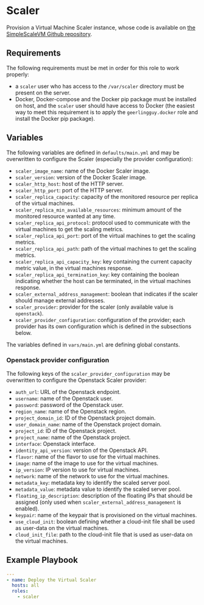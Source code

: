 # Scaler

Provision a Virtual Machine Scaler instance, whose code is available on [the SimpleScaleVM Github repository](https://github.com/Renater/SimpleScaleVM).


## Requirements

The following requirements must be met in order for this role to work properly:
* a `scaler` user who has access to the `/var/scaler` directory must be present on the server.
* Docker, Docker-compose and the Docker pip package must be installed on host, and the `scaler` user should have access to Docker (the easiest way to meet this requirement is to apply the `geerlingguy.docker` role and install the Docker pip package).


## Variables

The following variables are defined in `defaults/main.yml` and may be overwritten to configure the Scaler (especially the provider configuration):
* `scaler_image_name`: name of the Docker Scaler image.
* `scaler_version`: version of the Docker Scaler image.
* `scaler_http_host`: host of the HTTP server.
* `scaler_http_port`: port of the HTTP server.
* `scaler_replica_capacity`: capacity of the monitored resource per replica of the virtual machines.
* `scaler_replica_min_available_resources`: minimum amount of the monitored resource wanted at any time.
* `scaler_replica_api_protocol`: protocol used to communicate with the virtual machines to get the scaling metrics.
* `scaler_replica_api_port`: port of the virtual machines to get the scaling metrics.
* `scaler_replica_api_path`: path of the virtual machines to get the scaling metrics.
* `scaler_replica_api_capacity_key`: key containing the current capacity metric value, in the virtual machines response.
* `scaler_replica_api_termination_key`: key containing the boolean indicating whether the host can be terminated, in the virtual machines response.
* `scaler_external_address_management`: boolean that indicates if the scaler should manage external addresses.
* `scaler_provider`: provider for the scaler (only available value is `openstack`).
* `scaler_provider_configuration`: configuration of the provider; each provider has its own configuration which is defined in the subsections below.

The variables defined in `vars/main.yml` are defining global constants.

### Openstack provider configuration

The following keys of the `scaler_provider_configuration` may be overwritten to configure the Openstack Scaler provider:
* `auth_url`: URL of the Openstack endpoint.
* `username`: name of the Openstack user.
* `password`: password of the Openstack user.
* `region_name`: name of the Openstack region.
* `project_domain_id`: ID of the Openstack project domain.
* `user_domain_name`: name of the Openstack project domain.
* `project_id`: ID of the Openstack project.
* `project_name`: name of the Openstack project.
* `interface`: Openstack interface.
* `identity_api_version`: version of the Openstack API.
* `flavor`: name of the flavor to use for the virtual machines.
* `image`: name of the image to use for the virtual machines.
* `ip_version`: IP version to use for virtual machines.
* `network`: name of the network to use for the virtual machines.
* `metadata_key`: metadata key to identify the scaled server pool.
* `metadata_value`: metadata value to identify the scaled server pool.
* `floating_ip_description`: description of the floating IPs that should be assigned (only used when `scaler_external_address_management` is enabled).
* `keypair`: name of the keypair that is provisioned on the virtual machines.
* `use_cloud_init`: boolean defining whether a cloud-init file shall be used as user-data on the virtual machines.
* `cloud_init_file`: path to the cloud-init file that is used as user-data on the virtual machines.


## Example Playbook

```yaml
---
- name: Deploy the Virtual Scaler
  hosts: all
  roles:
    - scaler
```
